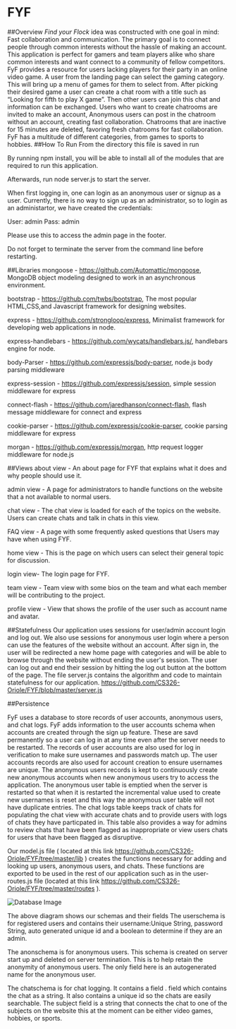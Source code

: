 # FYF

##Overview
*Find your Flock* idea was constructed with one goal in mind: Fast collaboration and communication. The primary goal is to connect people through common interests without the hassle of making an account. This application is perfect for gamers and team players alike who share common interests and want connect to a community of fellow competitors. FyF provides a resource for users lacking players for their party in an online video game. A user from the landing page can select the gaming category. This will bring up a menu of games for them to select from. After picking their desired game a user can create a chat room with a title such as “Looking for fifth to play X game”. Then other users can join this chat and information can be exchanged. Users who want to create chatrooms are invited to make an account, Anonymous users can post in the chatroom without an account, creating fast collaboration. Chatrooms that are inactive for 15 minutes are deleted, favoring fresh chatrooms for fast collaboration. FyF has a multitude of different categories, from games to sports to hobbies.
##How To Run
From the directory this file is saved in run

By running npm install, you will be able to install all of the modules that are required to run this application.

Afterwards, run node server.js to start the server.

When first logging in, one can login as an anonymous user or signup as a user. Currently, there is no way to sign up as an administrator, so to login as an administartor, we have created the credentials:

User: admin
Pass: admin

Please use this to access the admin page in the footer.

Do not forget to terminate the server from the command line before restarting.

##Libraries
mongoose - https://github.com/Automattic/mongoose, MongoDB object modeling designed to work in an asynchronous environment.

bootstrap - https://github.com/twbs/bootstrap, The most popular HTML,CSS,and Javascript framework for designing websites.

express - https://github.com/strongloop/express, Minimalist framework for developing web applications in node.

express-handlebars - https://github.com/wycats/handlebars.js/, handlebars engine for node.

body-Parser - https://github.com/expressjs/body-parser, node.js body parsing middleware

express-session - https://github.com/expressjs/session, simple session middleware for express

connect-flash - https://github.com/jaredhanson/connect-flash, flash message middleware for connect and express

cookie-parser - https://github.com/expressjs/cookie-parser, cookie parsing middleware for express

morgan -  https://github.com/expressjs/morgan, http request logger middleware for node.js

##Views
about view - An about page for FYF that explains what it does and why people should use it.

admin view - A page for administrators to handle functions on the website that a not available to normal users.

chat view - The chat view is loaded for each of the topics on the website. Users can create chats and talk in chats in this view.

FAQ view - A page with some frequently asked questions that Users may have when using FYF.

home view - This is the page on which users can select their general topic for discussion.

login view- The login page for FYF.

team view - Team view with some bios on the team and what each member will be contributing to the project.

profile view - View that shows the profile of the user such as account name and avatar.

##Statefulness
Our application uses sessions for user/admin account login and log out. We also use sessions for anonymous user login where a person can use the features of the website without an account.  After sign in, the user will be redirected a new home page with categories and will be able to browse through the website without ending the user's session. The user can log out and end their session by hitting the log out button at the bottom of the page. The file server.js contains the algorithm and code to maintain statefulness for our application.
https://github.com/CS326-Oriole/FYF/blob/master/server.js

##Persistence

FyF uses a database to store records of user accounts, anonymous users, and chat logs. FyF adds information to the user accounts schema when accounts are created through the sign up feature. These are savd permanently so a user can log in at any time even after the server needs to be restarted. The records of user accounts are also used for log in verification to make sure usernames and passwords match up. The user accounts records are also used for account creation to ensure usernames are unique. The anonymous users records is kept to continuously create new anonymous accounts when new anonymous users try to access the application. The anonymous user table is emptied when the server is restarted so that when it is restarted the incremental value used to create new usernames is reset and this way the anonymous user table will not have duplicate entries. The chat logs table keeps track of chats for populating the chat view with accurate chats and to provide users with logs of chats they have particpated in. This table also provides a way for admins to review chats that have been flagged as inappropriate or view users chats for users that have been flagged as disruptive.

Our model.js file ( located at this link https://github.com/CS326-Oriole/FYF/tree/master/lib ) creates the functions necessary for adding and looking up users, anonymous users, and chats. These functions are exported to be used in the rest of our application such as in the user-routes.js file (located at this link https://github.com/CS326-Oriole/FYF/tree/master/routes ).  

![Database Image](http://i.imgur.com/Wqy0oND.png?1)

The above diagram shows our schemas and their fields 
The userschema is for registered users and contains their username:Unique String, password String, auto generated unique id and a boolean to determine if they are an admin.

The anonschema is for anonymous users. This schema is created on server start up and deleted on server termination.
This is to help retain the anonymity of anonymous users. The only field here is an autogenerated name for the anonymous user.

The chatschema is for chat logging. It contains a field . field which contains the chat as a string. It also contains a unique id so the chats are easily searchable. The subject field is a string that connects the chat to one of the subjects on the website this at the moment can be either video games, hobbies, or sports.



